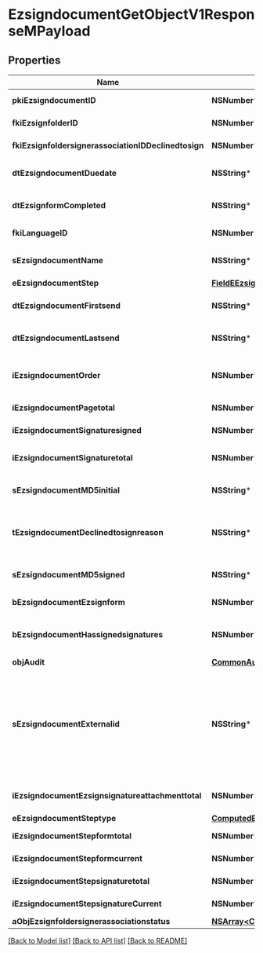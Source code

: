 # EzsigndocumentGetObjectV1ResponseMPayload

## Properties
Name | Type | Description | Notes
------------ | ------------- | ------------- | -------------
**pkiEzsigndocumentID** | **NSNumber*** | The unique ID of the Ezsigndocument | 
**fkiEzsignfolderID** | **NSNumber*** | The unique ID of the Ezsignfolder | 
**fkiEzsignfoldersignerassociationIDDeclinedtosign** | **NSNumber*** | The unique ID of the Ezsignfoldersignerassociation | [optional] 
**dtEzsigndocumentDuedate** | **NSString*** | The maximum date and time at which the Ezsigndocument can be signed. | 
**dtEzsignformCompleted** | **NSString*** | The date and time at which the Ezsignform has been completed. | [optional] 
**fkiLanguageID** | **NSNumber*** | The unique ID of the Language.  Valid values:  |Value|Description| |-|-| |1|French| |2|English| | [optional] 
**sEzsigndocumentName** | **NSString*** | The name of the document that will be presented to Ezsignfoldersignerassociations | 
**eEzsigndocumentStep** | [**FieldEEzsigndocumentStep***](FieldEEzsigndocumentStep.md) |  | 
**dtEzsigndocumentFirstsend** | **NSString*** | The date and time when the Ezsigndocument was first sent. | [optional] 
**dtEzsigndocumentLastsend** | **NSString*** | The date and time when the Ezsigndocument was sent the last time. | [optional] 
**iEzsigndocumentOrder** | **NSNumber*** | The order in which the Ezsigndocument will be presented to the signatory in the Ezsignfolder. | 
**iEzsigndocumentPagetotal** | **NSNumber*** | The number of pages in the Ezsigndocument. | 
**iEzsigndocumentSignaturesigned** | **NSNumber*** | The number of signatures that were signed in the document. | 
**iEzsigndocumentSignaturetotal** | **NSNumber*** | The number of total signatures that were requested in the Ezsigndocument. | 
**sEzsigndocumentMD5initial** | **NSString*** | MD5 Hash of the initial PDF Document before signatures were applied to it. | [optional] 
**tEzsigndocumentDeclinedtosignreason** | **NSString*** | A custom text message that will contain the refusal message if the Ezsigndocument is declined to sign | [optional] 
**sEzsigndocumentMD5signed** | **NSString*** | MD5 Hash of the final PDF Document after all signatures were applied to it. | [optional] 
**bEzsigndocumentEzsignform** | **NSNumber*** | If the Ezsigndocument contains an Ezsignform or not | [optional] 
**bEzsigndocumentHassignedsignatures** | **NSNumber*** | If the Ezsigndocument contains signed signatures (From internal or external sources) | [optional] 
**objAudit** | [**CommonAudit***](CommonAudit.md) |  | [optional] 
**sEzsigndocumentExternalid** | **NSString*** | This field can be used to store an External ID from the client&#39;s system.  Anything can be stored in this field, it will never be evaluated by the eZmax system and will be returned AS-IS.  To store multiple values, consider using a JSON formatted structure, a URL encoded string, a CSV or any other custom format.  | [optional] 
**iEzsigndocumentEzsignsignatureattachmenttotal** | **NSNumber*** | The number of Ezsigndocumentattachment total | 
**eEzsigndocumentSteptype** | [**ComputedEEzsigndocumentSteptype***](ComputedEEzsigndocumentSteptype.md) |  | 
**iEzsigndocumentStepformtotal** | **NSNumber*** | The total number of steps in the form filling phase | 
**iEzsigndocumentStepformcurrent** | **NSNumber*** | The current step in the form filling phase | 
**iEzsigndocumentStepsignaturetotal** | **NSNumber*** | The total number of steps in the signature filling phase | 
**iEzsigndocumentStepsignatureCurrent** | **NSNumber*** | The current step in the signature phase | 
**aObjEzsignfoldersignerassociationstatus** | [**NSArray&lt;CustomEzsignfoldersignerassociationstatusResponse&gt;***](CustomEzsignfoldersignerassociationstatusResponse.md) |  | 

[[Back to Model list]](../README.md#documentation-for-models) [[Back to API list]](../README.md#documentation-for-api-endpoints) [[Back to README]](../README.md)


